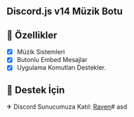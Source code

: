 ## Discord.js v14 Müzik Botu

## 📑 Özellikler

- [x] Müzik Sistemleri
- [x] Butonlu Embed Mesajlar
- [x] Uygulama Komutları Destekler.

## 🚨 Destek İçin

✈ Discord Sunucumuza Katıl: [Raven](https://discord.gg/altyapilar)# asd
